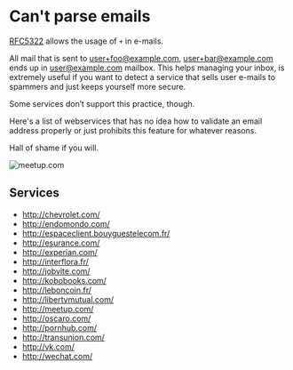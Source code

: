 # Can't parse emails

[RFC5322](https://tools.ietf.org/html/rfc5322#section-3.4.1) allows the usage of `+` in e-mails.

All mail that is sent to user+foo@example.com, user+bar@example.com ends up in user@example.com mailbox.
This helps managing your inbox, is extremely useful if you want to detect a service that sells user
e-mails to spammers and just keeps yourself more secure.

Some services don’t support this practice, though.

Here's a list of webservices that has no idea how to validate an email address properly
or just prohibits this feature for whatever reasons.

Hall of shame if you will.

![meetup.com](https://f.cloud.github.com/assets/129043/404706/4be59bc0-a96c-11e2-984d-c86798d00ea4.png)

## Services

* http://chevrolet.com/
* http://endomondo.com/
* http://espaceclient.bouyguestelecom.fr/
* http://esurance.com/
* http://experian.com/
* http://interflora.fr/
* http://jobvite.com/
* http://kobobooks.com/
* http://leboncoin.fr/
* http://libertymutual.com/
* http://meetup.com/
* http://oscaro.com/
* http://pornhub.com/
* http://transunion.com/
* http://vk.com/
* http://wechat.com/
